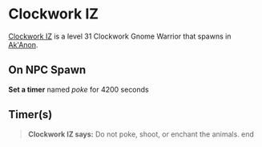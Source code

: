 # Clockwork IZ



[Clockwork IZ](/npc/55216) is a level 31 Clockwork Gnome Warrior that spawns in [Ak'Anon](/zone/55).



## On NPC Spawn

**Set a timer** named *poke* for 4200 seconds


## Timer(s)

>**Clockwork IZ says:** Do not poke, shoot, or enchant the animals.
end